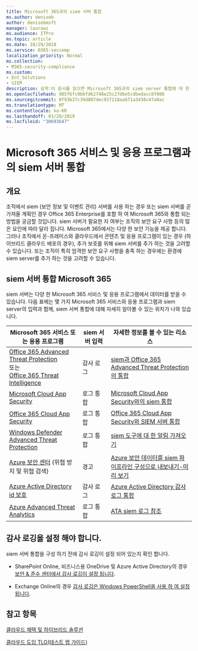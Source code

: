 ```yaml
---
title: Microsoft 365과의 siem 서버 통합
ms.author: deniseb
author: denisebmsft
manager: laurawi
ms.audience: ITPro
ms.topic: article
ms.date: 10/29/2018
ms.service: O365-seccomp
localization_priority: Normal
ms.collection:
- M365-security-compliance
ms.custom:
- Ent_Solutions
- SIEM
description: 요약:이 문서를 읽으면 Microsoft 365과의 siem server 통합에 대 한 개요를 확인할 수 있습니다.
ms.openlocfilehash: 905f6fc9b6fd62748e25c27d6e5cdbedacc0f806
ms.sourcegitcommit: 0f93b37c39d807dec91f118aa671a3430c47a9ac
ms.translationtype: MT
ms.contentlocale: ko-KR
ms.lasthandoff: 03/20/2019
ms.locfileid: "30693647"
---
```

# <a name="siem-server-integration-with-microsoft-365-services-and-applications"></a>Microsoft 365 서비스 및 응용 프로그램과의 siem 서버 통합

## <a name="overview"></a>개요

조직에서 siem (보안 정보 및 이벤트 관리) 서버를 사용 하는 경우 또는 siem 서버를 곧 가져올 계획인 경우 Office 365 Enterprise를 포함 하 여 Microsoft 365와 통합 되는 방법을 궁금할 것입니다. siem 서버가 필요한 지 여부는 조직의 보안 요구 사항 등의 많은 요인에 따라 달라 집니다. Microsoft 365에서는 다양 한 보안 기능을 제공 합니다. 그러나 조직에서 온-프레미스와 클라우드에서 콘텐츠 및 응용 프로그램이 있는 경우 (하이브리드 클라우드 배포의 경우), 추가 보호를 위해 siem 서버를 추가 하는 것을 고려할 수 있습니다. 또는 조직이 특히 엄격한 보안 요구 사항을 충족 하는 경우에는 환경에 siem server를 추가 하는 것을 고려할 수 있습니다.

## <a name="siem-server-integration-microsoft-365"></a>siem 서버 통합 Microsoft 365

siem 서버는 다양 한 Microsoft 365 서비스 및 응용 프로그램에서 데이터를 받을 수 있습니다. 다음 표에는 몇 가지 Microsoft 365 서비스와 응용 프로그램과 siem server의 입력과 함께, siem 서버 통합에 대해 자세히 알아볼 수 있는 위치가 나와 있습니다. 

| Microsoft 365 서비스 또는 응용 프로그램 | siem 서버 입력 | 자세한 정보를 볼 수 있는 리소스 |
| --- | --- | --- |
| [Office 365 Advanced Threat Protection](office-365-atp.md) <br/>   또는   <br/>[Office 365 Threat Intelligence](office-365-ti.md) | 감사 로그 | [siem과 Office 365 Advanced Threat Protection의 통합](siem-integration-with-office-365-ti.md) |
| [Microsoft Cloud App Security](https://docs.microsoft.com/cloud-app-security/what-is-cloud-app-security) | 로그 통합 | [Microsoft Cloud App Security와의 siem 통합](https://docs.microsoft.com/cloud-app-security/siem) |
| [Office 365 Cloud App Security](office-365-cas-overview.md) | 로그 통합 | [Office 365 Cloud App Security와 SIEM 서버 통합](integrate-your-siem-server-with-office-365-cas.md) |
| [Windows Defender Advanced Threat Protection](https://docs.microsoft.com/windows/security/threat-protection/) | 로그 통합 | [siem 도구에 대 한 알림 가져오기](https://docs.microsoft.com/windows/security/threat-protection/windows-defender-atp/configure-siem-windows-defender-advanced-threat-protection) |
| [Azure 보안 센터](https://docs.microsoft.com/azure/security-center/security-center-intro) (위협 방지 및 위협 검색) | 경고 | [Azure 보안 데이터를 siem 파이프라인 구성으로 내보내기-미리 보기](https://docs.microsoft.com/azure/security-center/security-center-export-data-to-siem) |
| [Azure Active Directory id 보호](https://docs.microsoft.com/azure/active-directory/identity-protection/overview) | 감사 로그 | [Azure Active Directory 감사 로그 통합](https://docs.microsoft.com/azure/security/security-azure-log-integration-ad) |
| [Azure Advanced Threat Analytics](https://docs.microsoft.com/azure/security/azure-threat-detection) | 로그 통합 | [ATA siem 로그 참조](https://docs.microsoft.com/advanced-threat-analytics/cef-format-sa) |

## <a name="audit-logging-must-be-turned-on"></a>감사 로깅을 설정 해야 합니다.

siem 서버 통합을 구성 하기 전에 감사 로깅이 설정 되어 있는지 확인 합니다. 

- SharePoint Online, 비즈니스용 OneDrive 및 Azure Active Directory의 경우 [보안 & 준수 센터에서 감사 로깅이 설정 됩니다](https://docs.microsoft.com/office365/securitycompliance/turn-audit-log-search-on-or-off).

- Exchange Online의 경우 [감사 로깅은 Windows PowerShell을 사용 하 여 설정 됩니다](https://docs.microsoft.com/office365/securitycompliance/enable-mailbox-auditing).
 
## <a name="see-also"></a>참고 항목

[클라우드 채택 및 하이브리드 솔루션](https://docs.microsoft.com/office365/enterprise/cloud-adoption-and-hybrid-solutions)
  
[클라우드 도입 TLG(테스트 랩 가이드)](https://docs.microsoft.com/office365/enterprise/cloud-adoption-test-lab-guides-tlgs)


